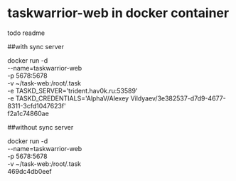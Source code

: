 # taskwarrior-web in docker container 

todo readme


##with sync server 

docker run -d \
  --name=taskwarrior-web \
  -p 5678:5678 \
  -v ~/task-web:/root/.task \
  -e TASKD_SERVER='trident.hav0k.ru:53589' \
  -e TASKD_CREDENTIALS='AlphaV/Alexey Vildyaev/3e382537-d7d9-4677-8311-3cfd1047623f' \
  f2a1c74860ae


##without sync server 

docker run -d \
  --name=taskwarrior-web \
  -p 5678:5678 \
  -v ~/task-web:/root/.task \
  469dc4db0eef